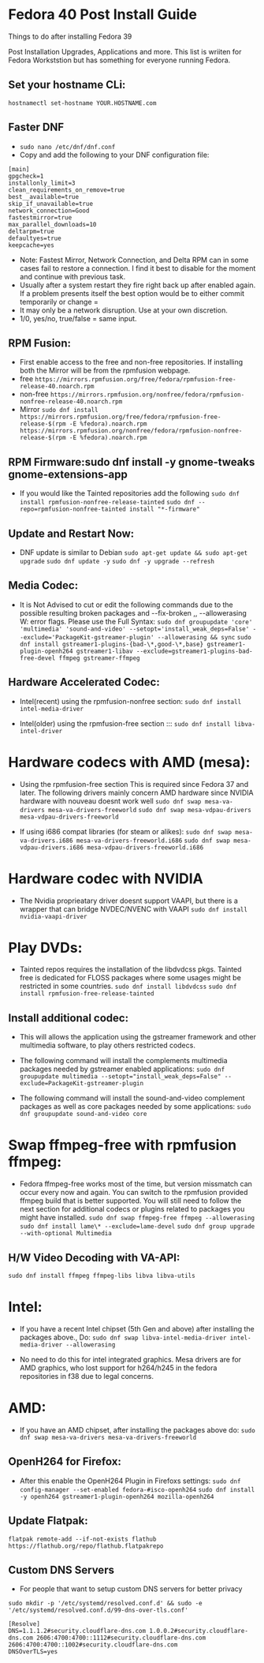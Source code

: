  # Fedora 40 Post Install Guide
Things to do after installing Fedora 39

Post Installation Upgrades, Applications and more. This list is wriiten for Fedora Workststion but has something for everyone running Fedora.
## Set your hostname CLi:
`hostnamectl set-hostname YOUR.HOSTNAME.com`

## Faster DNF
* `sudo nano /etc/dnf/dnf.conf`
* Copy and add the following to your DNF configuration file:
```
[main] 
gpgcheck=1 
installonly_limit=3 
clean_requirements_on_remove=true
best__available=true
skip_if_unavailable=true
network_connection=Good
fastestmirror=true
max_parallel_downloads=10 
deltarpm=true
defaultyes=true
keepcache=yes
```
* Note: Fastest Mirror, Network Connection, and Delta RPM can in some cases fail to restore a connection. I find it best to disable for the moment and continue with previous task.
* Usually after a system restart they fire right back up after enabled again. If a problem presents itself the best option would be to either commit temporarily or change =
* It may only be a network disruption. Use at your own discretion.
* 1/0, yes/no, true/false = same input.

## RPM Fusion:
* First enable access to the free and non-free repositories. If installing both the Mirror will be from the rpmfusion webpage.
* free
`https://mirrors.rpmfusion.org/free/fedora/rpmfusion-free-release-40.noarch.rpm`
* non-free
`https://mirrors.rpmfusion.org/nonfree/fedora/rpmfusion-nonfree-release-40.noarch.rpm`
* Mirror
`sudo dnf install https://mirrors.rpmfusion.org/free/fedora/rpmfusion-free-release-$(rpm -E %fedora).noarch.rpm https://mirrors.rpmfusion.org/nonfree/fedora/rpmfusion-nonfree-release-$(rpm -E %fedora).noarch.rpm`

## RPM Firmware:sudo dnf install -y gnome-tweaks gnome-extensions-app
* If you would like the Tainted repositories add the following
`sudo dnf install rpmfusion-nonfree-release-tainted`
`sudo dnf --repo=rpmfusion-nonfree-tainted install "*-firmware"`

## Update and Restart Now:
* DNF update is similar to Debian `sudo apt-get update && sudo apt-get upgrade`
`sudo dnf update -y`
`sudo dnf -y upgrade --refresh`

## Media Codec:
* It is Not Advised to cut or edit the following commands due to the possible resulting broken packages and --fix-broken ,, --allowerasing W: error flags. Please use the Full Syntax:
`sudo dnf groupupdate 'core' 'multimedia' 'sound-and-video' --setopt='install_weak_deps=False' --exclude='PackageKit-gstreamer-plugin' --allowerasing && sync`
`sudo dnf install gstreamer1-plugins-{bad-\*,good-\*,base} gstreamer1-plugin-openh264 gstreamer1-libav --exclude=gstreamer1-plugins-bad-free-devel ffmpeg gstreamer-ffmpeg`

## Hardware Accelerated Codec:
* Intel(recent) using the rpmfusion-nonfree section:
`sudo dnf install intel-media-driver`

* Intel(older) using the rpmfusion-free section :::
`sudo dnf install libva-intel-driver`

# Hardware codecs with AMD (mesa):
* Using the rpmfusion-free section This is required since Fedora 37 and later. The following drivers mainly concern AMD hardware since NVIDIA hardware with nouveau doesnt work well
`sudo dnf swap mesa-va-drivers mesa-va-drivers-freeworld`
`sudo dnf swap mesa-vdpau-drivers mesa-vdpau-drivers-freeworld`

* If using i686 compat libraries (for steam or alikes):
`sudo dnf swap mesa-va-drivers.i686 mesa-va-drivers-freeworld.i686`
`sudo dnf swap mesa-vdpau-drivers.i686 mesa-vdpau-drivers-freeworld.i686`

# Hardware codec with NVIDIA
* The Nvidia proprieatary driver doesnt support VAAPI, but there is a wrapper that can bridge NVDEC/NVENC with VAAPI
`sudo dnf install nvidia-vaapi-driver`

# Play DVDs:
* Tainted repos requires the installation of the libdvdcss pkgs. Tainted free is dedicated for FLOSS packages where some usages might be restricted in some countries.
`sudo dnf install libdvdcss`
`sudo dnf install rpmfusion-free-release-tainted`

## Install additional codec:
* This will allows the application using the gstreamer framework and other multimedia software, to play others restricted codecs.
* The following command will install the complements multimedia packages needed by gstreamer enabled applications:
`sudo dnf groupupdate multimedia --setopt="install_weak_deps=False" --exclude=PackageKit-gstreamer-plugin`

* The following command will install the sound-and-video complement packages as well as core packages needed by some applications:
`sudo dnf groupupdate sound-and-video core`

# Swap ffmpeg-free with rpmfusion ffmpeg:
* Fedora ffmpeg-free works most of the time, but version missmatch can occur every now and again. You can switch to the rpmfusion provided ffmpeg build that is better supported. You will still need to follow the next section for additional codecs or plugins related to packages you might have installed.
`sudo dnf swap ffmpeg-free ffmpeg --allowerasing`
`sudo dnf install lame\* --exclude=lame-devel`
`sudo dnf group upgrade --with-optional Multimedia`

##  H/W Video Decoding with VA-API:
`sudo dnf install ffmpeg ffmpeg-libs libva libva-utils`

# Intel:
* If you have a recent Intel chipset (5th Gen and above) after installing the packages above., Do:
`sudo dnf swap libva-intel-media-driver intel-media-driver --allowerasing`

* No need to do this for intel integrated graphics. Mesa drivers are for AMD graphics, who lost support for h264/h245 in the fedora repositories in f38 due to legal concerns.

# AMD:
* If you have an AMD chipset, after installing the packages above do:
`sudo dnf swap mesa-va-drivers mesa-va-drivers-freeworld`

## OpenH264 for Firefox:
* After this enable the OpenH264 Plugin in Firefoxs settings:
`sudo dnf config-manager --set-enabled fedora-#isco-openh264`
`sudo dnf install -y openh264 gstreamer1-plugin-openh264 mozilla-openh264`

## Update Flatpak:
`flatpak remote-add --if-not-exists flathub https://flathub.org/repo/flathub.flatpakrepo`

## Custom DNS Servers
* For people that want to setup custom DNS servers for better privacy
```
sudo mkdir -p '/etc/systemd/resolved.conf.d' && sudo -e '/etc/systemd/resolved.conf.d/99-dns-over-tls.conf'

[Resolve]
DNS=1.1.1.2#security.cloudflare-dns.com 1.0.0.2#security.cloudflare-dns.com 2606:4700:4700::1112#security.cloudflare-dns.com 2606:4700:4700::1002#security.cloudflare-dns.com
DNSOverTLS=yes
```



